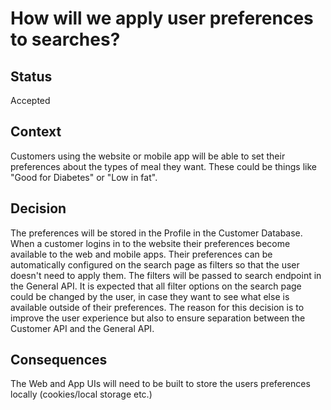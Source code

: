 # How will we apply user preferences to searches?

## Status
Accepted

## Context
Customers using the website or mobile app will be able to set their preferences about the types of meal they want.  These could be things like "Good for Diabetes" or "Low in fat".  

## Decision
The preferences will be stored in the Profile in the Customer Database.  When a customer logins in to the website their preferences become available to the web and mobile apps.  Their preferences can be automatically configured on the search page as filters so that the user doesn't need to apply them.  The filters will be passed to search endpoint in the General API.
It is expected that all filter options on the search page could be changed by the user, in case they want to see what else is available outside of their preferences.
The reason for this decision is to improve the user experience but also to ensure separation between the Customer API and the General API.

## Consequences
The Web and App UIs will need to be built to store the users preferences locally (cookies/local storage etc.)
